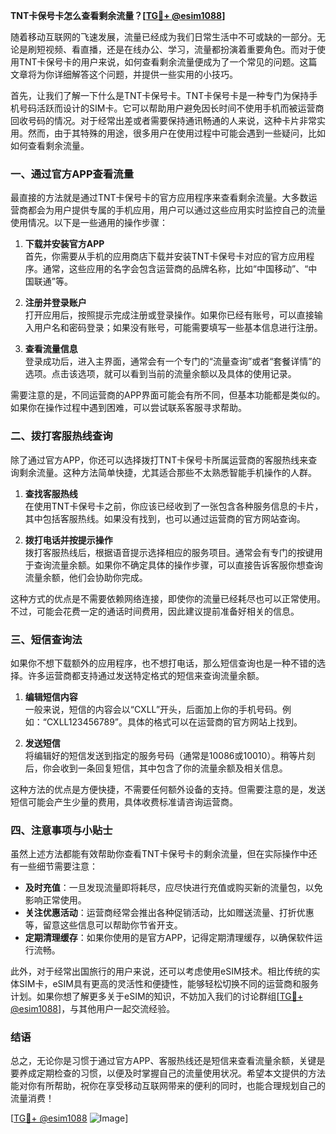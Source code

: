 **TNT卡保号卡怎么查看剩余流量？[[TG💪+ @esim1088](https://t.me/s/esim1088)]**

随着移动互联网的飞速发展，流量已经成为我们日常生活中不可或缺的一部分。无论是刷短视频、看直播，还是在线办公、学习，流量都扮演着重要角色。而对于使用TNT卡保号卡的用户来说，如何查看剩余流量便成为了一个常见的问题。这篇文章将为你详细解答这个问题，并提供一些实用的小技巧。

首先，让我们了解一下什么是TNT卡保号卡。TNT卡保号卡是一种专门为保持手机号码活跃而设计的SIM卡。它可以帮助用户避免因长时间不使用手机而被运营商回收号码的情况。对于经常出差或者需要保持通讯畅通的人来说，这种卡片非常实用。然而，由于其特殊的用途，很多用户在使用过程中可能会遇到一些疑问，比如如何查看剩余流量。

### **一、通过官方APP查看流量**

最直接的方法就是通过TNT卡保号卡的官方应用程序来查看剩余流量。大多数运营商都会为用户提供专属的手机应用，用户可以通过这些应用实时监控自己的流量使用情况。以下是一些通用的操作步骤：

1. **下载并安装官方APP**  
   首先，你需要从手机的应用商店下载并安装TNT卡保号卡对应的官方应用程序。通常，这些应用的名字会包含运营商的品牌名称，比如“中国移动”、“中国联通”等。

2. **注册并登录账户**  
   打开应用后，按照提示完成注册或登录操作。如果你已经有账号，可以直接输入用户名和密码登录；如果没有账号，可能需要填写一些基本信息进行注册。

3. **查看流量信息**  
   登录成功后，进入主界面，通常会有一个专门的“流量查询”或者“套餐详情”的选项。点击该选项，就可以看到当前的流量余额以及具体的使用记录。

需要注意的是，不同运营商的APP界面可能会有所不同，但基本功能都是类似的。如果你在操作过程中遇到困难，可以尝试联系客服寻求帮助。

### **二、拨打客服热线查询**

除了通过官方APP，你还可以选择拨打TNT卡保号卡所属运营商的客服热线来查询剩余流量。这种方法简单快捷，尤其适合那些不太熟悉智能手机操作的人群。

1. **查找客服热线**  
   在使用TNT卡保号卡之前，你应该已经收到了一张包含各种服务信息的卡片，其中包括客服热线。如果没有找到，也可以通过运营商的官方网站查询。

2. **拨打电话并按提示操作**  
   拨打客服热线后，根据语音提示选择相应的服务项目。通常会有专门的按键用于查询流量余额。如果你不确定具体的操作步骤，可以直接告诉客服你想查询流量余额，他们会协助你完成。

这种方式的优点是不需要依赖网络连接，即使你的流量已经耗尽也可以正常使用。不过，可能会花费一定的通话时间费用，因此建议提前准备好相关的信息。

### **三、短信查询法**

如果你不想下载额外的应用程序，也不想打电话，那么短信查询也是一种不错的选择。许多运营商都支持通过发送特定格式的短信来查询流量余额。

1. **编辑短信内容**  
   一般来说，短信的内容会以“CXLL”开头，后面加上你的手机号码。例如：“CXLL123456789”。具体的格式可以在运营商的官方网站上找到。

2. **发送短信**  
   将编辑好的短信发送到指定的服务号码（通常是10086或10010）。稍等片刻后，你会收到一条回复短信，其中包含了你的流量余额及相关信息。

这种方法的优点是方便快捷，不需要任何额外设备的支持。但需要注意的是，发送短信可能会产生少量的费用，具体收费标准请咨询运营商。

### **四、注意事项与小贴士**

虽然上述方法都能有效帮助你查看TNT卡保号卡的剩余流量，但在实际操作中还有一些细节需要注意：

- **及时充值**：一旦发现流量即将耗尽，应尽快进行充值或购买新的流量包，以免影响正常使用。
- **关注优惠活动**：运营商经常会推出各种促销活动，比如赠送流量、打折优惠等，留意这些信息可以帮助你节省开支。
- **定期清理缓存**：如果你使用的是官方APP，记得定期清理缓存，以确保软件运行流畅。

此外，对于经常出国旅行的用户来说，还可以考虑使用eSIM技术。相比传统的实体SIM卡，eSIM具有更高的灵活性和便捷性，能够轻松切换不同的运营商和服务计划。如果你想了解更多关于eSIM的知识，不妨加入我们的讨论群组[[TG💪+ @esim1088](https://t.me/s/esim1088)]，与其他用户一起交流经验。

### **结语**

总之，无论你是习惯于通过官方APP、客服热线还是短信来查看流量余额，关键是要养成定期检查的习惯，以便及时掌握自己的流量使用状况。希望本文提供的方法能对你有所帮助，祝你在享受移动互联网带来的便利的同时，也能合理规划自己的流量消费！

[[TG💪+ @esim1088](https://t.me/s/esim1088) ![Image](https://i.postimg.cc/4NQfJmqS/Snipaste-2025-05-13-00-14-12.png)]